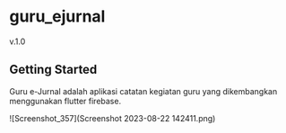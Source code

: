 # guru_ejurnal

v.1.0

## Getting Started

Guru e-Jurnal adalah aplikasi catatan kegiatan guru yang dikembangkan menggunakan flutter firebase.

![Screenshot_357](Screenshot 2023-08-22 142411.png)
